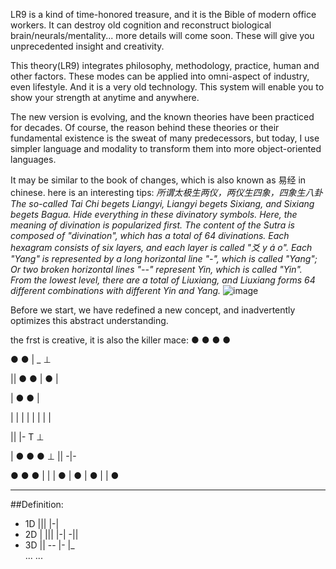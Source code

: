 LR9 is a kind of time-honored treasure, and it is the Bible of modern office workers. 
It can destroy old cognition and reconstruct biological brain/neurals/mentality... more details will come soon. 
These will give you unprecedented insight and creativity.

This theory(LR9) integrates philosophy, methodology, practice, human and other factors. These modes can be applied into omni-aspect of industry, even lifestyle. And it is a very old technology. This system will enable you to show your strength at anytime and anywhere. 

The new version is evolving, and the known theories have been practiced for decades. Of course, the reason behind these theories or their fundamental existence is the sweat of many predecessors, but today, I use simpler language and modality to transform them into more object-oriented languages.

It may be similar to the book of changes, which is also known as 易经 in chinese.
here is an interesting tips:
<i>所谓太极生两仪，两仪生四象，四象生八卦
The so-called Tai Chi begets Liangyi, Liangyi begets Sixiang, and Sixiang begets Bagua. Hide everything in these divinatory symbols.
Here, the meaning of divination is popularized first. The content of the Sutra is composed of "divination", which has a total of 64 divinations. Each hexagram consists of six layers, and each layer is called "爻 y á o". Each "Yang" is represented by a long horizontal line "-", which is called "Yang"; Or two broken horizontal lines "--" represent Yin, which is called "Yin". From the lowest level, there are a total of Liuxiang, and Liuxiang forms 64 different combinations with different Yin and Yang.</i>
![image](https://user-images.githubusercontent.com/3762234/161079175-9f2c4eea-567f-47ce-b070-5bf7b63ed18f.png)

Before we start, we have redefined a new concept, and inadvertently optimizes this abstract understanding.


the frst is creative, it is also the killer mace: ● ● ● ●

● ● | _ ⊥

|| ● ● | ● |

| ● ● |

| | | | | | | |

|| |- T ⊥

| ● ● ● ⊥ || -|-

● ● ● | | | ● | ● | ● | | ●

-----------------------------------
##Definition:<br>
* 1D  ||| |-|<br>
* 2D  | ||| |-| -||<br>
* 3D  || -- |- |_<br>
...
...


